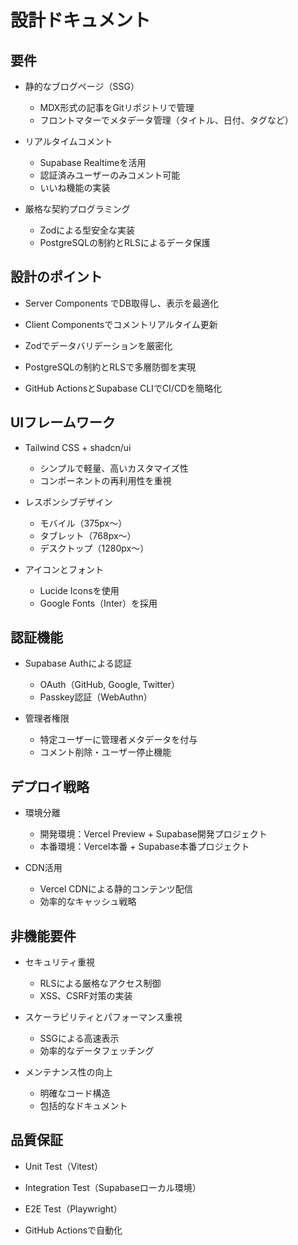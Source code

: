 # 設計ドキュメント

## 要件

- 静的なブログページ（SSG）

  - MDX形式の記事をGitリポジトリで管理
  - フロントマターでメタデータ管理（タイトル、日付、タグなど）

- リアルタイムコメント

  - Supabase Realtimeを活用
  - 認証済みユーザーのみコメント可能
  - いいね機能の実装

- 厳格な契約プログラミング
  - Zodによる型安全な実装
  - PostgreSQLの制約とRLSによるデータ保護

## 設計のポイント

- Server Components でDB取得し、表示を最適化

- Client Componentsでコメントリアルタイム更新

- Zodでデータバリデーションを厳密化

- PostgreSQLの制約とRLSで多層防御を実現

- GitHub ActionsとSupabase CLIでCI/CDを簡略化

## UIフレームワーク

- Tailwind CSS + shadcn/ui

  - シンプルで軽量、高いカスタマイズ性
  - コンポーネントの再利用性を重視

- レスポンシブデザイン

  - モバイル（375px〜）
  - タブレット（768px〜）
  - デスクトップ（1280px〜）

- アイコンとフォント
  - Lucide Iconsを使用
  - Google Fonts（Inter）を採用

## 認証機能

- Supabase Authによる認証

  - OAuth（GitHub, Google, Twitter）
  - Passkey認証（WebAuthn）

- 管理者権限
  - 特定ユーザーに管理者メタデータを付与
  - コメント削除・ユーザー停止機能

## デプロイ戦略

- 環境分離

  - 開発環境：Vercel Preview + Supabase開発プロジェクト
  - 本番環境：Vercel本番 + Supabase本番プロジェクト

- CDN活用
  - Vercel CDNによる静的コンテンツ配信
  - 効率的なキャッシュ戦略

## 非機能要件

- セキュリティ重視

  - RLSによる厳格なアクセス制御
  - XSS、CSRF対策の実装

- スケーラビリティとパフォーマンス重視

  - SSGによる高速表示
  - 効率的なデータフェッチング

- メンテナンス性の向上
  - 明確なコード構造
  - 包括的なドキュメント

## 品質保証

- Unit Test（Vitest）

- Integration Test（Supabaseローカル環境）

- E2E Test（Playwright）

- GitHub Actionsで自動化
